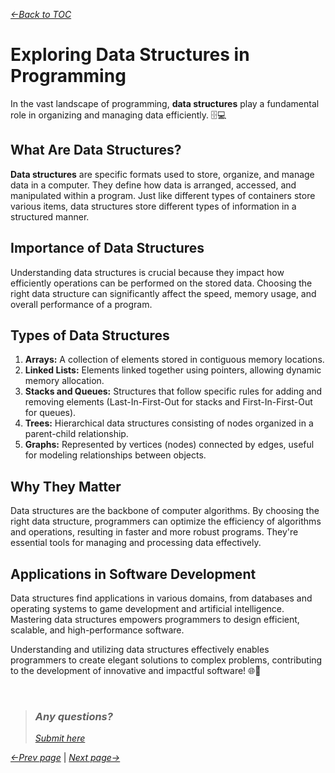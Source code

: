 *[&larr;Back to TOC](00_TOC.md)*

# Exploring Data Structures in Programming

In the vast landscape of programming, **data structures** play a fundamental role in organizing and managing data efficiently. 🗄️💻

## What Are Data Structures?

**Data structures** are specific formats used to store, organize, and manage data in a computer. They define how data is arranged, accessed, and manipulated within a program. Just like different types of containers store various items, data structures store different types of information in a structured manner.

## Importance of Data Structures

Understanding data structures is crucial because they impact how efficiently operations can be performed on the stored data. Choosing the right data structure can significantly affect the speed, memory usage, and overall performance of a program.

## Types of Data Structures

1. **Arrays:** A collection of elements stored in contiguous memory locations.
2. **Linked Lists:** Elements linked together using pointers, allowing dynamic memory allocation.
3. **Stacks and Queues:** Structures that follow specific rules for adding and removing elements (Last-In-First-Out for stacks and First-In-First-Out for queues).
4. **Trees:** Hierarchical data structures consisting of nodes organized in a parent-child relationship.
5. **Graphs:** Represented by vertices (nodes) connected by edges, useful for modeling relationships between objects.

## Why They Matter

Data structures are the backbone of computer algorithms. By choosing the right data structure, programmers can optimize the efficiency of algorithms and operations, resulting in faster and more robust programs. They're essential tools for managing and processing data effectively.

## Applications in Software Development

Data structures find applications in various domains, from databases and operating systems to game development and artificial intelligence. Mastering data structures empowers programmers to design efficient, scalable, and high-performance software.

Understanding and utilizing data structures effectively enables programmers to create elegant solutions to complex problems, contributing to the development of innovative and impactful software! 🌐🚀

&nbsp;
> ### *Any questions?*
> *[Submit here](https://github.com/bjafl-sps/PROG-101/discussions/new?category=q-a&labels=question%20about%20course%20material&title=%23INSERT_TITLE%23%20(from%2008_Data-structures.md))*
&nbsp;

*[&larr;Prev page](07_Abstraction-and-modularity.md)* | *[Next page&rarr;](09_Object-Oriented-Programming.md)*